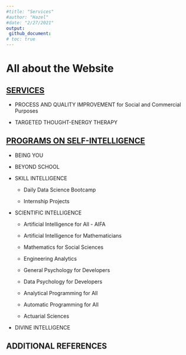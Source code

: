 ```yaml
---
#title: "Services"
#author: "Hazel"
#date: "2/27/2021"
output:
 github_document:
# toc: true
---
```


# All about the Website

## [SERVICES](https://intellsci.github.io/intellsci/Services_Github.html)

  - PROCESS AND QUALITY IMPROVEMENT 
        for Social and Commercial Purposes

  - TARGETED THOUGHT-ENERGY THERAPY

## [PROGRAMS ON SELF-INTELLIGENCE](https://intellsci.github.io/intellsci/Self-intelligence-Program_Github.html)

  - BEING YOU

  - BEYOND SCHOOL

  - SKILL INTELLIGENCE
        
      - Daily Data Science Bootcamp
    
      - Internship Projects

  - SCIENTIFIC INTELLIGENCE
          
      - Artificial Intelligence for All - AIFA
      
      - Artificial Intelligence for Mathematicians
      
      - Mathematics for Social Sciences
        
      - Engineering Analytics
        
      - General Psychology for Developers
        
      - Data Psychology for Developers
        
      - Analytical Programming for All
        
      - Automatic Programming for All
        
      - Actuarial Sciences


  - DIVINE INTELLIGENCE


## ADDITIONAL REFERENCES